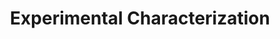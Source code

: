 ---
title: Experimental Characterization

description: |
      We will use a variety of experimental characterization tools including X-ray diffraction, X-ray Tomography, Optical Cells to study battery materials and their interfaces from 1nm to 1mm.

people:
  - Paul
  - Yet

layout: project
last-updated: 2022-03-14
no-link: true
---